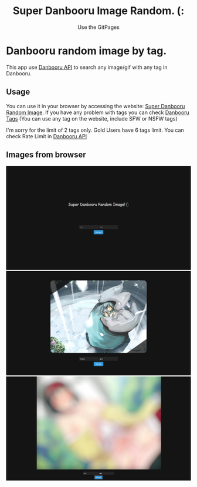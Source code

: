 <h1 align="center">Super Danbooru Image Random. (:</h1>

<p align="center">Use the GitPages</p>

# Danbooru random image by tag.
This app use [Danbooru API](https://danbooru.donmai.us/wiki_pages/help:api) to search any image/gif with any tag in Danbooru.
## Usage
You can use it in your browser by accessing the website: [Super Danbooru Random Image](https://yamuiuurubu.github.io/Danbooru-Random-Image/).
If you have any problem with tags you can check [Danbooru Tags](https://danbooru.donmai.us/tags) (You can use any tag on the website, include SFW or NSFW tags)

I'm sorry for the limit of 2 tags only. Gold Users have 6 tags limit. You can check Rate Limit in [Danbooru API](https://danbooru.donmai.us/wiki_pages/help:api)

## Images from browser

![Talk buttons](/images/menu.png)
![Talk buttons](/images/sfw_search.png)
![Talk buttons](images/nsfw_search.png)
